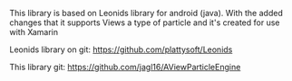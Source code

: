 This library is based on Leonids library for android (java).
With the added changes that it supports Views a type of particle and
it's created for use with Xamarin

Leonids library on git: 
https://github.com/plattysoft/Leonids

This library git:
https://github.com/jagl16/AViewParticleEngine
